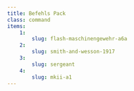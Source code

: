 ```yaml
---
title: Befehls Pack
class: command
items:
    1:
        slug: flash-maschinengewehr-a6a
    2:
        slug: smith-and-wesson-1917
    3:
        slug: sergeant
    4:
        slug: mkii-a1
---
```


